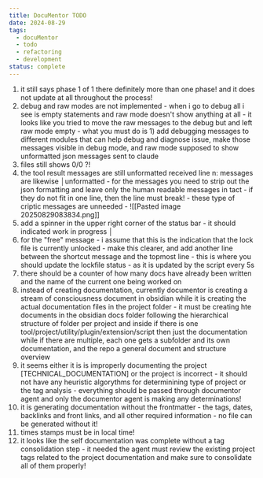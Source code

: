 ```yaml
---
title: DocuMentor TODO
date: 2024-08-29
tags:
  - docuMentor
  - todo
  - refactoring
  - development
status: complete
---
```

1. it still says phase 1 of 1 there definitely more than one phase!  and it does not update at all throughout the process!
2. debug and raw modes are not implemented -  when i go to debug all i see is empty statements and raw mode doesn't show anything at all - it looks like you tried to move the raw messages to the debug but and left raw mode empty - what you must do is 1) add debugging messages to different modules that can help debug and diagnose issue, make those messages visible in debug mode, and raw   mode supposed to show unformatted json messages sent to claude 
3. files still shows 0/0 ?! 
4. the tool result messages are still unformatted received line n: messages are likewise             │unformatted  - for the messages you need to strip out the json formatting and leave only the human readable messages in tact - if they do not fit in one line, then the line must break! - these type of criptic messages are unneeded - ![[Pasted image 20250829083834.png]]
 5. add a spinner in the upper right corner of the status bar - it should indicated work in progress  │
 6. for the "free" message - i assume that this is the indication that the lock file is currently unlocked - make this clearer, and add another line between the shortcut message and the topmost line - this is where you should update the lockfile status - as it is updated by the script every 5s 
 7. there should be a counter of how many docs have already been written and the name of the current  one being worked on 
 8. instead of creating documentation, currently documentor is creating a stream of consciousness document in obsidian while it is creating the actual documentation files in the project folder - it must be creating hte documents in the obsidian docs folder following the hierarchical structure of folder per project and inside if there is one tool/project/utility/plugin/extension/script then just the documentation while if there are multiple, each one gets a subfolder and its own documentation, and the repo a general document and structure overview 
 9. it seems either it is is improperly documenting the project  [TECHNICAL_DOCUMENTATION] or the project is incorrect - it should not have any heuristic algorythms for determinining type of project or the tag analysis - everything should be passed through documentor agent and only the documentor agent is making any determinations! 
 10. it is generating documentation without the frontmatter - the tags, dates, backlinks and front links,  and all other required information - no file can be generated without it! 
 11. times stamps must be in local time! 
 12. it looks like the self documentation was complete without a tag consolidation step - it needed the agent must review the existing project tags related to the project documentation and make sure to consolidate all of them properly!
